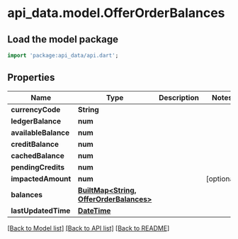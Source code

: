 # api_data.model.OfferOrderBalances

## Load the model package
```dart
import 'package:api_data/api.dart';
```

## Properties
Name | Type | Description | Notes
------------ | ------------- | ------------- | -------------
**currencyCode** | **String** |  | 
**ledgerBalance** | **num** |  | 
**availableBalance** | **num** |  | 
**creditBalance** | **num** |  | 
**cachedBalance** | **num** |  | 
**pendingCredits** | **num** |  | 
**impactedAmount** | **num** |  | [optional] 
**balances** | [**BuiltMap&lt;String, OfferOrderBalances&gt;**](OfferOrderBalances.md) |  | 
**lastUpdatedTime** | [**DateTime**](DateTime.md) |  | 

[[Back to Model list]](../README.md#documentation-for-models) [[Back to API list]](../README.md#documentation-for-api-endpoints) [[Back to README]](../README.md)


